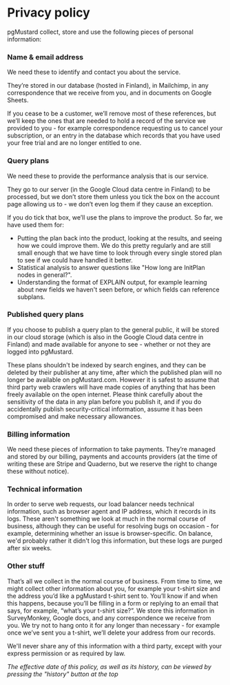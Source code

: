 # Privacy policy

pgMustard collect, store and use the following pieces of personal information:

### Name & email address

We need these to identify and contact you about the service.

They’re stored in our database (hosted in Finland), in Mailchimp, in any correspondence that we receive from you, and in documents on Google Sheets. 

If you cease to be a customer, we’ll remove most of these references, but we’ll keep the ones that are needed to  hold a record of the service we provided to you - for example correspondence requesting us to cancel your subscription, or an entry in the database which records that you have used your free trial and are no longer entitled to one.

### Query plans

We need these to provide the performance analysis that is our service. 

They go to our server (in the Google Cloud data centre in Finland) to be processed, but we don’t store them unless you tick the box on the account page allowing us to - we don’t even log them if they cause an exception.

If you do tick that box, we’ll use the plans to improve the product. So far, we have used them for:
- Putting the plan back into the product, looking at the results, and seeing how we could improve them. We do this pretty regularly and are still small enough that we have time to look through every single stored plan to see if we could have handled it better.
- Statistical analysis to answer questions like "How long are InitPlan nodes in general?".
- Understanding the format of EXPLAIN output, for example learning about new fields we haven't seen before, or which fields can reference subplans.

### Published query plans

If you choose to publish a query plan to the general public, it will be stored in our cloud storage (which is also in the Google Cloud data centre in Finland) and made available for anyone to see - whether or not they are logged into pgMustard.

These plans shouldn't be indexed by search engines, and they can be deleted by their publisher at any time, after which the published plan will no longer be available on pgMustard.com. However it is safest to assume that third party web crawlers will have made copies of anything that has been freely available on the open internet. Please think carefully about the sensitivity of the data in any plan before you publish it, and if you do accidentally publish security-critical information, assume it has been compromised and make necessary allowances.

### Billing information

We need these pieces of information to take payments. They’re managed and stored by our billing, payments and accounts providers (at the time of writing these are Stripe and Quaderno, but we reserve the right to change these without notice).

### Technical information

In order to serve web requests, our load balancer needs technical information, such as browser agent and IP address, which it records in its logs. These aren't something we look at much in the normal course of business, although they can be useful for resolving bugs on occasion - for example, determining whether an issue is browser-specific. On balance, we'd probably rather it didn't log this information, but these logs are purged after six weeks.

### Other stuff

That’s all we collect in the normal course of business. From time to time, we might collect other information about you, for example your t-shirt size and the address you’d like a pgMustard t-shirt sent to. You’ll know if and when this happens, because you’ll be filling in a form or replying to an email that says, for example, “what’s your t-shirt size?”. We store this information in SurveyMonkey, Google docs, and any correspondence we receive from you. We try not to hang onto it for any longer than necessary - for example once we’ve sent you a t-shirt, we’ll delete your address from our records.

We'll never share any of this information with a third party, except with your express permission or as required by law.

_The effective date of this policy, as well as its history, can be viewed by pressing the "history" button at the top_
